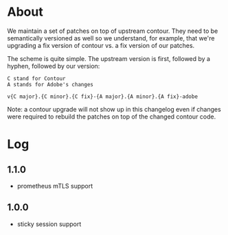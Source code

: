 # About

We maintain a set of patches on top of upstream contour. They need to be
semantically versioned as well so we understand, for example, that we're
upgrading a fix version of contour vs. a fix version of our patches.

The scheme is quite simple. The upstream version is first, followed by a hyphen,
followed by our version:

```
C stand for Contour
A stands for Adobe's changes

v{C major}.{C minor}.{C fix}-{A major}.{A minor}.{A fix}-adobe
```

Note: a contour upgrade will not show up in this changelog even if changes were
required to rebuild the patches on top of the changed contour code.

# Log

## 1.1.0

- prometheus mTLS support

## 1.0.0

- sticky session support
